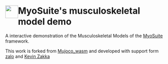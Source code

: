 # <img  style="float: left;" src="https://user-images.githubusercontent.com/23240128/233209820-821715e0-07e6-4dbc-8133-d915a7ea06b7.png" width=40> MyoSuite's musculoskeletal model demo

A interactive demonstration of the Musculoskeletal Models of the [MyoSuite](https://github.com/facebookresearch/myoSuite) framework.

This work is forked from [Mujoco_wasm](https://github.com/stillonearth/MuJoCo-WASM) and developed with support form  [zalo](https://github.com/zalo/mujoco_wasm) and [Kevin Zakka](https://twitter.com/kevin_zakka)

<!-- # MyoSuite DEMO

MacOs
1. Install emscripten

```
brew install emscripten
```

2. Build the mujoco_wasm Binary
On Linux, use:
```bash
mkdir build
cd build
emcmake cmake ..
make
```
On Windows, run `build_windows.bat`. -->
